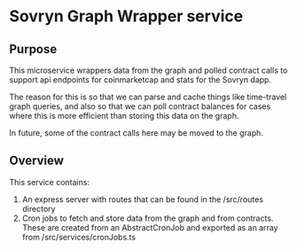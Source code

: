 # Sovryn Graph Wrapper service

## Purpose

This microservice wrappers data from the graph and polled contract calls to support api endpoints for coinmarketcap and stats for the Sovryn dapp.

The reason for this is so that we can parse and cache things like time-travel graph queries, and also so that we can poll contract balances for cases where this is more efficient than storing this data on the graph.

In future, some of the contract calls here may be moved to the graph.

## Overview

This service contains:

1. An express server with routes that can be found in the /src/routes directory
2. Cron jobs to fetch and store data from the graph and from contracts. These are created from an AbstractCronJob and exported as an array from /src/services/cronJobs.ts
